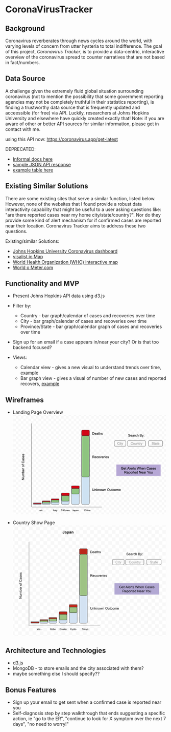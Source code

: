 # CoronaVirusTracker

## Background

Coronavirus reverberates through news cycles around the world, with varying levels of concern from utter hysteria to total indifference.  The goal of this project, *Coronavirus Tracker*, is to provide a data-centric, interactive overview of the coronavirus spread to counter narratives that are not based in fact/numbers.

## Data Source

A challenge given the extremely fluid global situation surrounding coronavirus (not to mention the possibility that some government reporting agencies may not be completely truthful in their statistics reporting), is finding a trustworthy data source that is frequently updated and acceessible (for free) via API.  Luckily, researchers at Johns Hopkins University and elsewhere have quickly created exactly that!  Note: if you are aware of other or better API sources for similar information, please get in contact with me.  


using this API now: https://coronavirus.app/get-latest

DEPRECATED:
* [Informal docs here](https://dev.to/pipedream/http-api-for-latest-wuhan-coronavirus-2019-ncov-data-20jj)
* [sample JSON API response](https://coronavirus.m.pipedream.net/)
* [example table here](https://github.com/CSSEGISandData/COVID-19/blob/master/csse_covid_19_data/csse_covid_19_daily_reports/02-25-2020.csv)


## Existing Similar Solutions

There are some existing sites that serve a similar function, listed below.  However, none of the websites that I found provide a robust data interactivity capability that might be useful to a user asking questions like: "are there reported cases near my home city/state/country?".  Nor do they provide some kind of alert mechanism for if confirmed cases are reported near their location.  Coronavirus Tracker aims to address these two questions.

Existing/similar Solutions:
  * [Johns Hopkins University Coronavirus dashboard](https://gisanddata.maps.arcgis.com/apps/opsdashboard/index.html#/bda7594740fd40299423467b48e9ecf6)
  * [visalist.io Map](https://visalist.io/emergency/coronavirus)
  * [World Health Organization (WHO) interactive map](https://experience.arcgis.com/experience/685d0ace521648f8a5beeeee1b9125cd)
  * [World o Meter.com](https://www.worldometers.info/coronavirus/)
  
  
 ## Functionality and MVP
   * Present Johns Hopkins API data using d3.js
     
   * Filter by:
     * Country - bar graph/calendar of cases and recoveries over time
     * City - bar graph/calendar of cases and recoveries over time
     * Province/State - bar graph/calendar graph of cases and recoveries over time
     
   * Sign up for an email if a case appears in/near your city?  Or is that too backend focused?
     
   * Views:
     * Calendar view - gives a new visual to understand trends over time, [example](https://observablehq.com/@d3/calendar-view) 
     * Bar graph view - gives a visual of number of new cases and reported recovers, [example](https://observablehq.com/@mbostock/u-s-population-by-age-1850-2000)
     
   
 ## Wireframes
 
   * Landing Page Overview
 ![](mockups/Landing%20Overview.png)
 
   * Country Show Page
 ![](mockups/Country%20Show%20Page.png)
 
 ## Architecture and Technologies
   * [d3.js](https://github.com/d3/d3/wiki)
   * MongoDB - to store emails and the city associated with them?
   * maybe something else I should specify??
 
 
 ## Bonus Features
  * Sign up your email to get sent when a confirmed case is reported near you
  * Self-diagnosis step by step walkthrough that ends suggesting a specific action, ie "go to the ER", "continue to look for X symptom over the next 7 days", "no need to worry!"
 
 
